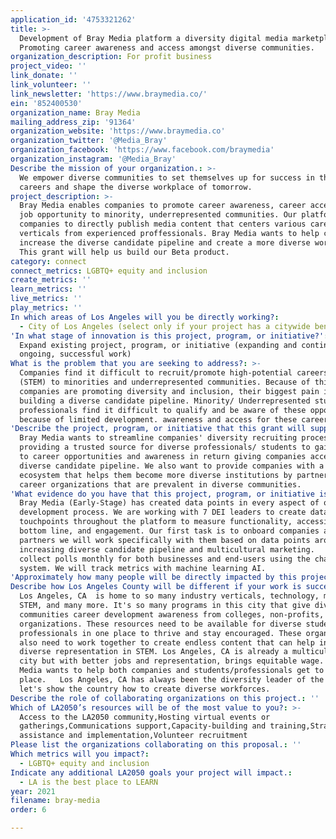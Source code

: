 ```yaml
---
application_id: '4753321262'
title: >-
  Development of Bray Media platform a diversity digital media marketplace.
  Promoting career awareness and access amongst diverse communities.
organization_description: For profit business
project_video: ''
link_donate: ''
link_volunteer: ''
link_newsletter: 'https://www.braymedia.co/'
ein: '852400530'
organization_name: Bray Media
mailing_address_zip: '91364'
organization_website: 'https://www.braymedia.co'
organization_twitter: '@Media_Bray'
organization_facebook: 'https://www.facebook.com/braymedia'
organization_instagram: '@Media_Bray'
Describe the mission of your organization.: >-
  We empower diverse communities to set themselves up for success in their
  careers and shape the diverse workplace of tomorrow.
project_description: >-
  Bray Media enables companies to promote career awareness, career access, and
  job opportunity to minority, underrepresented communities. Our platform allows
  companies to directly publish media content that centers various career
  verticals from experienced proffessionals. Bray Media wants to help companies
  increase the diverse candidate pipeline and create a more diverse workforce.
  This grant will help us build our Beta product.
category: connect
connect_metrics: LGBTQ+ equity and inclusion
create_metrics: ''
learn_metrics: ''
live_metrics: ''
play_metrics: ''
In which areas of Los Angeles will you be directly working?:
  - City of Los Angeles (select only if your project has a citywide benefit)
'In what stage of innovation is this project, program, or initiative?': >-
  Expand existing project, program, or initiative (expanding and continuing
  ongoing, successful work)
What is the problem that you are seeking to address?: >-
  Companies find it difficult to recruit/promote high-potential careers in
  (STEM) to minorities and underrepresented communities. Because of this STEM
  companies are promoting diversity and inclusion, their biggest pain is
  building a diverse candidate pipeline. Minority/ Underrepresented students and
  professionals find it difficult to qualify and be aware of these opportunities
  because of limited development. awareness and access for these careers.  
'Describe the project, program, or initiative that this grant will support to address the problem identified.': >-
  Bray Media wants to streamline companies' diversity recruiting process by
  providing a trusted source for diverse professionals/ students to gain access
  to career opportunities and awareness in return giving companies access to a
  diverse candidate pipeline. We also want to provide companies with a business
  ecosystem that helps them become more diverse institutions by partnering with
  career organizations that are prevalent in diverse communities.
'What evidence do you have that this project, program, or initiative is or will be successful, and how will you define and measure success?': >-
  Bray Media (Early-Stage) has created data points in every aspect of our
  development process. We are working with 7 DEI leaders to create data
  touchpoints throughout the platform to measure functionality, accessibility,
  bottom line, and engagement. Our first task is to onboard companies and
  partners we will work specifically with them based on data points around
  increasing diverse candidate pipeline and multicultural marketing.   We will
  collect polls monthly for both businesses and end-users using the chatbox
  system. We will track metrics with machine learning AI.   
'Approximately how many people will be directly impacted by this project, program, or initiative?': '20000'
Describe how Los Angeles County will be different if your work is successful.: >-
  Los Angeles, CA  is home to so many industry verticals, technology, media,
  STEM, and many more. It's so many programs in this city that give diverse
  communities career development awareness from colleges, non-profits, and
  organizations. These resources need to be available for diverse students and
  professionals in one place to thrive and stay encouraged. These organizations
  also need to work together to create endless content that can help increase
  diverse representation in STEM. Los Angeles, CA is already a multicultural
  city but with better jobs and representation, brings equitable wage. Bray
  Media wants to help both companies and students/professionals get to that
  place.   Los Angeles, CA has always been the diversity leader of the country
  let's show the country how to create diverse workforces. 
Describe the role of collaborating organizations on this project.: ''
Which of LA2050’s resources will be of the most value to you?: >-
  Access to the LA2050 community,Hosting virtual events or
  gatherings,Communications support,Capacity-building and training,Strategy
  assistance and implementation,Volunteer recruitment
Please list the organizations collaborating on this proposal.: ''
Which metrics will you impact?:
  - LGBTQ+ equity and inclusion
Indicate any additional LA2050 goals your project will impact.:
  - LA is the best place to LEARN
year: 2021
filename: bray-media
order: 6

---
```

